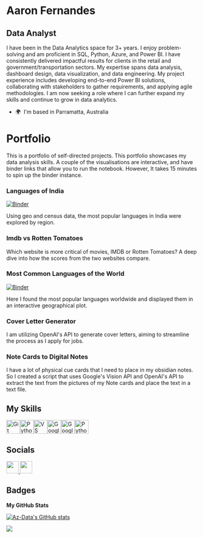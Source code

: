 
Aaron Fernandes
================================

Data Analyst
------------

I have been in the Data Analytics space for 3+ years. I enjoy problem-solving and am proficient in SQL, Python, Azure, and Power BI. I have consistently delivered impactful results for clients in the retail and government/transportation sectors. My expertise spans data analysis, dashboard design, data visualization, and data engineering. My project experience includes developing end-to-end Power BI solutions, collaborating with stakeholders to gather requirements, and applying agile methodologies. I am now seeking a role where I can further expand my skills and continue to grow in data analytics.

* 🌍  I'm based in Parramatta, Australia


# Portfolio

This is a portfolio of self-directed projects. This portfolio showcases my data analysis skills. A couple of the visualisations are interactive, and have binder links that allow you to run the notebook. However, It takes 15 minutes to spin up the binder instance.  


### Languages of India 
[![Binder](https://mybinder.org/badge_logo.svg)](https://mybinder.org/v2/gh/Az-Data/Portfolio/HEAD?labpath=Languages+of+India.ipynb)

Using geo and census data, the most popular languages in India were explored by region.


### Imdb vs Rotten Tomatoes
Which website is more critical of movies, IMDB or Rotten Tomatoes? A deep dive into how the scores from the two websites compare. 


### Most Common Languages of the World
[![Binder](https://mybinder.org/badge_logo.svg)](https://mybinder.org/v2/gh/Az-Data/Portfolio/HEAD?labpath=Most+Common+Languages+of+the+World.ipynb)

Here I found the most popular languages worldwide and displayed them in an interactive geographical plot. 


### Cover Letter Generator
I am utilizing OpenAI's API to generate cover letters, aiming to streamline the process as I apply for jobs.  


### Note Cards to Digital Notes
I have a lot of physical cue cards that I need to place in my obsidian notes. So I created a script that uses Google's Vision API and OpenAI's API to extract the text from the pictures of my Note cards and place the text in a text file. 


## My Skills

<p align="left">
<a href="https://git-scm.com/" target="_blank" rel="noreferrer"><img src="https://raw.githubusercontent.com/danielcranney/readme-generator/main/public/icons/skills/git-colored.svg" width="36" height="36" alt="Git" /></a><a href="https://www.python.org/" target="_blank" rel="noreferrer"><img src="https://raw.githubusercontent.com/danielcranney/readme-generator/main/public/icons/skills/python-colored.svg" width="36" height="36" alt="Python" /></a><a href="https://code.visualstudio.com/" target="_blank" rel="noreferrer"><img src="https://raw.githubusercontent.com/danielcranney/readme-generator/main/public/icons/skills/visualstudiocode.svg" width="36" height="36" alt="VS Code" /></a><a href="https://cloud.google.com/" target="_blank" rel="noreferrer"><img src="https://raw.githubusercontent.com/danielcranney/readme-generator/main/public/icons/skills/googlecloud-colored.svg" width="36" height="36" alt="Google Cloud" /></a><img src="https://www.svgrepo.com/show/354428/tableau-icon.svg" width="36" height="36" alt="Google Cloud" /></a><img src="https://uxwing.com/wp-content/themes/uxwing/download/brands-and-social-media/power-bi-icon.png" width="36" height="36" alt="Python" />
</p>


## Socials

<p align="left"> <a href="https://www.github.com/Az-Data" target="_blank" rel="noreferrer"> <picture> <source media="(prefers-color-scheme: dark)" srcset="https://raw.githubusercontent.com/danielcranney/readme-generator/main/public/icons/socials/github-dark.svg" /> <source media="(prefers-color-scheme: light)" srcset="https://raw.githubusercontent.com/danielcranney/readme-generator/main/public/icons/socials/github.svg" /> <img src="https://raw.githubusercontent.com/danielcranney/readme-generator/main/public/icons/socials/github.svg" width="32" height="32" /> </picture> </a> <a href="https://www.linkedin.com/in/aaron-fernandes-331237ab/" target="_blank" rel="noreferrer"> <picture> <source media="(prefers-color-scheme: dark)" srcset="https://raw.githubusercontent.com/danielcranney/readme-generator/main/public/icons/socials/linkedin-dark.svg" /> <source media="(prefers-color-scheme: light)" srcset="https://raw.githubusercontent.com/danielcranney/readme-generator/main/public/icons/socials/linkedin.svg" /> <img src="https://raw.githubusercontent.com/danielcranney/readme-generator/main/public/icons/socials/linkedin.svg" width="32" height="32" /> </picture> </a></p>

## Badges

<b>My GitHub Stats</b>

<a href="http://www.github.com/Az-Data"><img src="https://github-readme-stats.vercel.app/api?username=Az-Data&show_icons=true&hide=&count_private=true&title_color=0891b2&text_color=ffffff&icon_color=0891b2&bg_color=1c1917&hide_border=true&show_icons=true" alt="Az-Data's GitHub stats" /></a>

<a href="http://www.github.com/Az-Data"><img src="https://github-readme-streak-stats.herokuapp.com/?user=Az-Data&stroke=ffffff&background=1c1917&ring=0891b2&fire=0891b2&currStreakNum=ffffff&currStreakLabel=0891b2&sideNums=ffffff&sideLabels=ffffff&dates=ffffff&hide_border=true" /></a>


